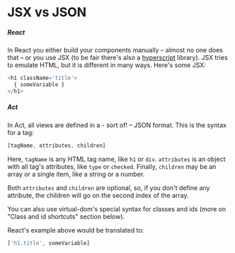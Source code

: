 # JSX vs JSON

##### React

In React you either build your components manually – almost no one does that –
or you use JSX (to be fair there's also a [hyperscript](https://github.com/mlmorg/react-hyperscript)
library). JSX tries to emulate HTML, but it is different in many ways. Here's
some JSX:

```js
<h1 className='title'>
  { someVariable }
</h1>
```

##### Act

In Act, all views are defined in a - sort of! – JSON format. This is the syntax
for a tag:

```js
[tagName, attributes, children]
```

Here, `tagName` is any HTML tag name, like `h1` or `div`. `attributes` is an
object with all tag's attributes, like `type` or `checked`. Finally, `children`
may be an array or a single item, like a string or a number.

Both `attributes` and `children` are optional, so, if you don't define any
attribute, the children will go on the second index of the array.

You can also use virtual-dom's special syntax for classes and ids (more on
"Class and id shortcuts" section below).

React's example above would be translated to:

```js
['h1.title', someVariable]
```
